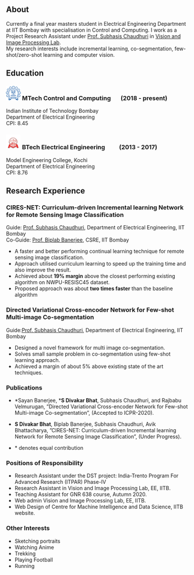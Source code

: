## About

Currently a final year masters student in Electrical Engineering Department at IIT Bombay with specialisation in Control and Computing. I work as a Project Research Assistant under <a href="https://www.ee.iitb.ac.in/~sc/" target="_blank">Prof. Subhasis Chaudhuri</a> in <a href="http://www.ee.iitb.ac.in/~viplab/" target="_blank">Vision and Image Processing Lab</a>.  
My research interests include incremental learning, co-segmentation, few-shot/zero-shot learning and computer vision.

## Education
### <a href="https://www.iitb.ac.in" target="_blank"><img src="/images/iitb.png" width="40"></a> MTech Control and Computing &nbsp;   &nbsp;   &nbsp; (2018 - present)&nbsp;              
Indian Institute of Technology Bombay&nbsp;        
Department of Electrical Engineering&nbsp;&nbsp;<br/> 
CPI: 8.45

### <a href="https://www.mec.ac.in" target="_blank"><img src="/images/mec.png" width="40"></a> BTech Electrical Engineering &nbsp;   &nbsp;   &nbsp;  &nbsp;   &nbsp;(2013 - 2017)&nbsp;   
Model Engineering College, Kochi&nbsp;       
Department of Electrical Engineering&nbsp;&nbsp;<br/>
CPI: 8.76



## Research Experience
### CIRES-NET: Curriculum-driven Incremental learning Network for Remote Sensing Image Classification 
Guide: <a href="https://www.ee.iitb.ac.in/~sc/" target="_blank">Prof. Subhasis Chaudhuri</a>, Department of Electrical Engineering, IIT Bombay&nbsp;<br/>
Co-Guide: <a href="https://biplab-banerjee.github.io/" target="_blank">Prof. Biplab Banerjee</a>, CSRE, IIT Bombay&nbsp;<br/>
* A faster and better performing continual learning technique for remote sensing image classification.
* Approach utilised curriculum learning to speed up the training time and also improve the result.
* Achieved about __19% margin__ above the closest performing existing algorithm on NWPU-RESISC45 dataset.
* Proposed approach was about __two times faster__ than the baseline algorithm

### Directed Variational Cross-encoder Network for Few-shot Multi-image Co-segmentation
Guide:<a href="https://www.ee.iitb.ac.in/~sc/" target="_blank">Prof. Subhasis Chaudhuri</a>, Department of Electrical Engineering, IIT Bombay&nbsp;<br/>
* Designed a novel framework for multi image co-segmentation.
* Solves small sample problem in co-segmentation using few-shot learning approach.
* Achieved a margin of about 5% above existing state of the art techniques.

### Publications
* \*Sayan Banerjee, \*__S Divakar Bhat__, Subhasis Chaudhuri, and Rajbabu Velmurugan, ”Directed Variational Cross-encoder Network for Few-shot Multi-image Co-segmentation”, (Accepted to ICPR-2020). 

* __S Divakar Bhat__, Biplab Banerjee, Subhasis Chaudhuri, Avik Bhattacharya, ”CIRES-NET: Curriculum-driven Incremental learning Network for Remote Sensing Image Classification”, (Under Progress).

* \* denotes equal contribution

### Positions of Responsibility
* Research Assistant under the DST project: India-Trento Program For Advanced Research (ITPAR) Phase-IV
* Research Assistant in Vision and Image Processing Lab, EE, IITB.
* Teaching Assistant for GNR 638 course, Autumn 2020.
* Web admin Vision and Image Processing Lab, EE, IITB.
* Web Design of Centre for Machine Intelligence and Data Science, IITB website.


### Other Interests
* Sketching portraits
* Watching Anime
* Trekking
* Playing Football
* Running


